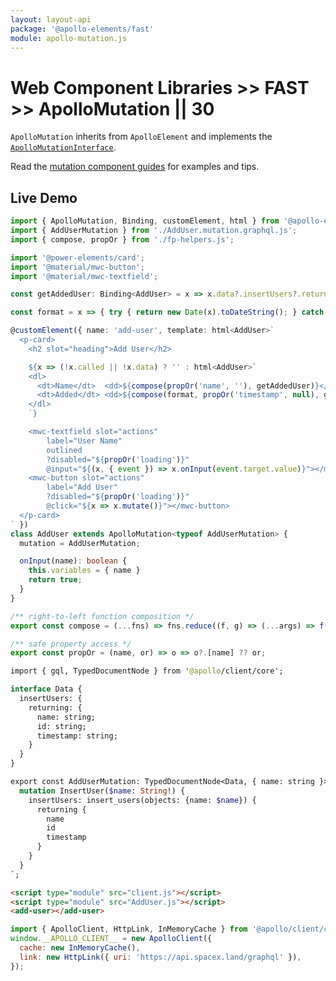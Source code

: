 ```yaml
---
layout: layout-api
package: '@apollo-elements/fast'
module: apollo-mutation.js
---
```

# Web Component Libraries >> FAST >> ApolloMutation || 30

`ApolloMutation` inherits from `ApolloElement` and implements the [`ApolloMutationInterface`](/api/interfaces/mutation/).

Read the [mutation component guides](/guides/usage/mutations/) for examples and tips.

## Live Demo

```ts playground fast-mutation AddUser.ts
import { ApolloMutation, Binding, customElement, html } from '@apollo-elements/fast';
import { AddUserMutation } from './AddUser.mutation.graphql.js';
import { compose, propOr } from './fp-helpers.js';

import '@power-elements/card';
import '@material/mwc-button';
import '@material/mwc-textfield';

const getAddedUser: Binding<AddUser> = x => x.data?.insertUsers?.returning?.[0];

const format = x => { try { return new Date(x).toDateString(); } catch { return ''; } };

@customElement({ name: 'add-user', template: html<AddUser>`
  <p-card>
    <h2 slot="heading">Add User</h2>

    ${x => (!x.called || !x.data) ? '' : html<AddUser>`
    <dl>
      <dt>Name</dt>  <dd>${compose(propOr('name', ''), getAddedUser)}</dd>
      <dt>Added</dt> <dd>${compose(format, propOr('timestamp', null), getAddedUser)}</dd>
    </dl>
    `}

    <mwc-textfield slot="actions"
        label="User Name"
        outlined
        ?disabled="${propOr('loading')}"
        @input="${(x, { event }) => x.onInput(event.target.value)}"></mwc-textfield>
    <mwc-button slot="actions"
        label="Add User"
        ?disabled="${propOr('loading')}"
        @click="${x => x.mutate()}"></mwc-button>
  </p-card>
` })
class AddUser extends ApolloMutation<typeof AddUserMutation> {
  mutation = AddUserMutation;

  onInput(name): boolean {
    this.variables = { name }
    return true;
  }
}
```

```js playground-file fast-mutation fp-helpers.js
/** right-to-left function composition */
export const compose = (...fns) => fns.reduce((f, g) => (...args) => f(g(...args)));

/** safe property access */
export const propOr = (name, or) => o => o?.[name] ?? or;
```

```graphql playground-file fast-mutation AddUser.mutation.graphql.js
import { gql, TypedDocumentNode } from '@apollo/client/core';

interface Data {
  insertUsers: {
    returning: {
      name: string;
      id: string;
      timestamp: string;
    }
  }
}

export const AddUserMutation: TypedDocumentNode<Data, { name: string }> = gql`
  mutation InsertUser($name: String!) {
    insertUsers: insert_users(objects: {name: $name}) {
      returning {
        name
        id
        timestamp
      }
    }
  }
`;
```

```html playground-file fast-mutation index.html
<script type="module" src="client.js"></script>
<script type="module" src="AddUser.js"></script>
<add-user></add-user>
```

```js playground-file fast-mutation client.js
import { ApolloClient, HttpLink, InMemoryCache } from '@apollo/client/core';
window.__APOLLO_CLIENT__ = new ApolloClient({
  cache: new InMemoryCache(),
  link: new HttpLink({ uri: 'https://api.spacex.land/graphql' }),
});
```
